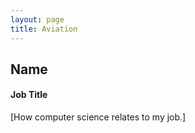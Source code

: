 ```yaml
---
layout: page
title: Aviation
---
```


## Name
#### Job Title
[How computer science relates to my job.]


